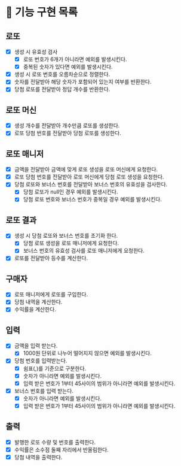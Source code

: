 # 🚀 기능 구현 목록

## 로또

- [x] 생성 시 유효성 검사
    - [x] 로또 번호가 6개가 아니라면 예외를 발생시킨다.
    - [x] 중복된 숫자가 있다면 예외를 발생시킨다.
- [x] 생성 시 로또 번호를 오름차순으로 정렬한다.
- [x] 숫자를 전달받아 해당 숫자가 포함되어 있는지 여부를 반환한다.
- [x] 당첨 로또를 전달받아 정답 개수를 반환한다.

## 로또 머신

- [x] 생성 개수를 전달받아 개수만큼 로또를 생성한다.
- [x] 로또 당첨 번호를 전달받아 당첨 로또를 생성한다.

## 로또 매니저

- [x] 금액을 전달받아 금액에 맞게 로또 생성을 로또 머신에게 요청한다.
- [x] 로또 당첨 번호를 전달받아 로또 머신에게 당첨 로또 생성을 요청한다.
- [x] 당첨 로또와 보너스 번호를 전달받아 보너스 번호의 유효성을 검사한다.
    - [x] 당첨 로또가 null인 경우 예외를 발생시킨다.
    - [x] 당첨 로또 번호와 보너스 번호가 중복일 경우 예외를 발생시킨다.

## 로또 결과

- [x] 생성 시 당첨 로또와 보너스 번호를 초기화 한다.
    - [x] 당첨 로또 생성을 로또 매니저에게 요청한다.
    - [x] 보너스 번호의 유효성 검사를 로또 매니저에게 요청한다.
- [x] 로또를 전달받아 등수를 계산한다.

## 구매자

- [x] 로또 매니저에게 로또를 구입한다.
- [x] 당첨 내역을 계산한다.
- [x] 수익률을 계산한다.

## 입력

- [x] 금액을 입력 받는다.
    - [x] 1000원 단위로 나누어 떨어지지 않으면 예외를 발생시킨다.
- [x] 당첨 번호를 입력받는다.
    - [x] 쉼표(,)를 기준으로 구분한다.
    - [x] 숫자가 아니라면 예외를 발생시킨다.
    - [x] 입력 받은 번호가 1부터 45사이의 범위가 아니라면 예외를 발생시킨다.
- [x] 보너스 번호를 입력 받는다.
    - [x] 숫자가 아니라면 예외를 발생시킨다.
    - [x] 입력 받은 번호가 1부터 45사이의 범위가 아니라면 예외를 발생시킨다.

## 출력

- [x] 발행한 로또 수량 및 번호를 출력한다.
- [x] 수익률은 소수점 둘째 자리에서 반올림한다.
- [x] 당첨 내역을 출력한다.

